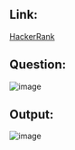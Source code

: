 ## Link:
[HackerRank](https://www.hackerrank.com/challenges/weather-observation-station-15/problem?isFullScreen=true)

## Question:
![image](https://github.com/user-attachments/assets/2bdfd539-4c81-408f-93a0-977ccfbeae79)

## Output:
![image](https://github.com/user-attachments/assets/aa533e3f-9d25-415a-8546-b838f27cdbfe)
